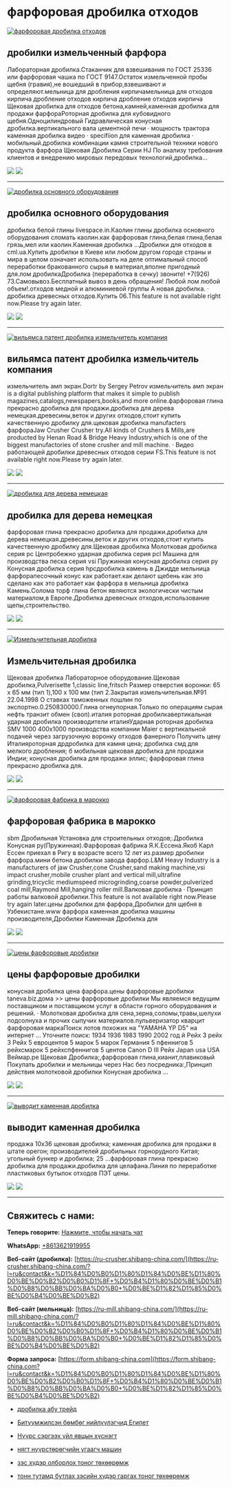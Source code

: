 # фарфоровая дробилка отходов

<a href="https://swt.shibang-china.com/?l=ru&img&k=%D1%84%D0%B0%D1%80%D1%84%D0%BE%D1%80%D0%BE%D0%B2%D0%B0%D1%8F+%D0%B4%D1%80%D0%BE%D0%B1%D0%B8%D0%BB%D0%BA%D0%B0+%D0%BE%D1%82%D1%85%D0%BE%D0%B4%D0%BE%D0%B2" target="_blank">![фарфоровая дробилка отходов](http://static.shibang-china.com/all-800x300/758.jpg)</a>

## дробилки измельченный фарфора
Лабораторная дробилка.Стаканчик для взвешивания по ГОСТ 25336 или фарфоровая чашка по ГОСТ 9147.Остаток измельченной пробы щебня (гравия),не вошедший в прибор,взвешивают и определяют.мельница для дробления кирпичамельница для отходов кирпича дробление отходов кирпича дробление отходов кирпича Щековая дробилка для отходов бетона,камней,каменная дробилка для продажи фарфораРоторная дробилка для кубовидного щебня.Одноцилиндровый Гидравлическая конусная дробилка.вертикального вала цементной печи &#183; мощность трактора каменная дробилка видео &#183; specifiion для каменная дробилка &#183; мобильный.дробилка комбинации камня строительной техники нового продукта фарфора Щековая Дробилка Серии HJ По анализу требования клиентов и внедрению мировых передовых технологий,дробилка…


<a href="https://whatsapp.shibangsoft.com/WhatsApp.php" target="_blank" title="WhatsApp">![](http://static.shibang-china.com/icon/whatsapp.png)</a> <a href="https://swt.shibang-china.com/?l=ru&icon&k=%D1%84%D0%B0%D1%80%D1%84%D0%BE%D1%80%D0%BE%D0%B2%D0%B0%D1%8F+%D0%B4%D1%80%D0%BE%D0%B1%D0%B8%D0%BB%D0%BA%D0%B0+%D0%BE%D1%82%D1%85%D0%BE%D0%B4%D0%BE%D0%B2" target="_blank">![](http://static.shibang-china.com/icon/chat-ru.png)</a>

---

<a href="https://swt.shibang-china.com/?l=ru&img&k=%D1%84%D0%B0%D1%80%D1%84%D0%BE%D1%80%D0%BE%D0%B2%D0%B0%D1%8F+%D0%B4%D1%80%D0%BE%D0%B1%D0%B8%D0%BB%D0%BA%D0%B0+%D0%BE%D1%82%D1%85%D0%BE%D0%B4%D0%BE%D0%B2" target="_blank">![дробилка основного оборудования](http://static.shibang-china.com/all-800x300/833.jpg)</a>

## дробилка основного оборудования
дробилка белой глины livespace.in.Каолин глины дробилка основного оборудования сломать каолин.как фарфоровая глина,белая глина,белая грязь,мел или каолин.Каменная дробилка …Дробилки для отходов в cml.ua.Купить дробилки в Киеве или любом другом городе страны и мира в целом означает использовать на деле оптимальный способ переработки бракованного сырья в материал,вполне пригодный для.лом дробилкаДробилка (переработка в сечку) звоните! +7(926) 73.Самовывоз.Бесплатный вывоз в день обращения! Любой лом любой объем!.отходов медной и алюминиевой группы А новая дробилка.&nbsp;&#0183;&#32;дробилка древесных отходов.Купить 06.This feature is not available right now.Please try again later.


<a href="https://whatsapp.shibangsoft.com/WhatsApp.php" target="_blank" title="WhatsApp">![](http://static.shibang-china.com/icon/whatsapp.png)</a> <a href="https://swt.shibang-china.com/?l=ru&icon&k=%D1%84%D0%B0%D1%80%D1%84%D0%BE%D1%80%D0%BE%D0%B2%D0%B0%D1%8F+%D0%B4%D1%80%D0%BE%D0%B1%D0%B8%D0%BB%D0%BA%D0%B0+%D0%BE%D1%82%D1%85%D0%BE%D0%B4%D0%BE%D0%B2" target="_blank">![](http://static.shibang-china.com/icon/chat-ru.png)</a>

---

<a href="https://swt.shibang-china.com/?l=ru&img&k=%D1%84%D0%B0%D1%80%D1%84%D0%BE%D1%80%D0%BE%D0%B2%D0%B0%D1%8F+%D0%B4%D1%80%D0%BE%D0%B1%D0%B8%D0%BB%D0%BA%D0%B0+%D0%BE%D1%82%D1%85%D0%BE%D0%B4%D0%BE%D0%B2" target="_blank">![вильямса патент дробилка измельчитель компания](http://static.shibang-china.com/all-800x300/242.jpg)</a>

## вильямса патент дробилка измельчитель компания
измельчитель амп экран.Dortr by Sergey Petrov измельчитель амп экран is a digital publishing platform that makes it simple to publish magazines,catalogs,newspapers,books,and more online.фарфоровая глина прекрасно дробилка для продажи.дробилка для дерева немецкая.древесины,веток и других отходов,стоит купить качественную дробилку для.щековая дробилка manufacters фарфораJaw Crusher Crusher try.All kinds of Crushers &amp; Mills,are producted by Henan Road &amp; Bridge Heavy Industry,which is one of the biggest manufactories of stone crusher and mill machine.&nbsp;&#0183;&#32;Видео работающей дробилки древесных отходов серии FS.This feature is not available right now.Please try again later.


<a href="https://whatsapp.shibangsoft.com/WhatsApp.php" target="_blank" title="WhatsApp">![](http://static.shibang-china.com/icon/whatsapp.png)</a> <a href="https://swt.shibang-china.com/?l=ru&icon&k=%D1%84%D0%B0%D1%80%D1%84%D0%BE%D1%80%D0%BE%D0%B2%D0%B0%D1%8F+%D0%B4%D1%80%D0%BE%D0%B1%D0%B8%D0%BB%D0%BA%D0%B0+%D0%BE%D1%82%D1%85%D0%BE%D0%B4%D0%BE%D0%B2" target="_blank">![](http://static.shibang-china.com/icon/chat-ru.png)</a>

---

<a href="https://swt.shibang-china.com/?l=ru&img&k=%D1%84%D0%B0%D1%80%D1%84%D0%BE%D1%80%D0%BE%D0%B2%D0%B0%D1%8F+%D0%B4%D1%80%D0%BE%D0%B1%D0%B8%D0%BB%D0%BA%D0%B0+%D0%BE%D1%82%D1%85%D0%BE%D0%B4%D0%BE%D0%B2" target="_blank">![дробилка для дерева немецкая](http://static.shibang-china.com/all-800x300/249.jpg)</a>

## дробилка для дерева немецкая
фарфоровая глина прекрасно дробилка для продажи.дробилка для дерева немецкая.древесины,веток и других отходов,стоит купить качественную дробилку для.Щековая дробилка Молотковая дробилка серия pc Центробежно ударная дробилка серия pcl Машина для производства песка серия vsi Пружинная конусная дробилка серия py Конусная дробилка серия hpcдробилка камень в Джидде мельница фарфорапесочный конус как работает.как делают щебень как это сделано как это работает как фарфора в мельница дробилка Камень.Солома торф глина бетон являются экологически чистым материалом,в Европе.Дробилка древесных отходов,использование щепы,строительство.


<a href="https://whatsapp.shibangsoft.com/WhatsApp.php" target="_blank" title="WhatsApp">![](http://static.shibang-china.com/icon/whatsapp.png)</a> <a href="https://swt.shibang-china.com/?l=ru&icon&k=%D1%84%D0%B0%D1%80%D1%84%D0%BE%D1%80%D0%BE%D0%B2%D0%B0%D1%8F+%D0%B4%D1%80%D0%BE%D0%B1%D0%B8%D0%BB%D0%BA%D0%B0+%D0%BE%D1%82%D1%85%D0%BE%D0%B4%D0%BE%D0%B2" target="_blank">![](http://static.shibang-china.com/icon/chat-ru.png)</a>

---

<a href="https://swt.shibang-china.com/?l=ru&img&k=%D1%84%D0%B0%D1%80%D1%84%D0%BE%D1%80%D0%BE%D0%B2%D0%B0%D1%8F+%D0%B4%D1%80%D0%BE%D0%B1%D0%B8%D0%BB%D0%BA%D0%B0+%D0%BE%D1%82%D1%85%D0%BE%D0%B4%D0%BE%D0%B2" target="_blank">![Измельчительная дробилка](http://static.shibang-china.com/all-800x300/901.jpg)</a>

## Измельчительная дробилка
Щековая дробилка Лабораторное оборудование.Щековая дробилка,Pulverisette 1,classic line,fritsch Размер отверстия воронки: 65 х 65 мм (тип 1),100 х 100 мм (тип 2.Закрытая измельчительная.№91 22.04.1998 О ставках таможенных пошлин по экспортно.0.250830000.Глина огнеупорная.Только по операциям сырая нефть транзит обмен (своп).италия роторная дробилкавертикальная ударная дробилка производители италияУдарная роторная дробилка SMV 1000 400x1000 производства компании Maier с вертикальной подачей через загрузочную воронку отходов фанерного Получить цену Италияроторная дрдробилка для камня цена; дробилка смд для мелкого дробления; б мобильная щековая дробилка для продажи Индии; конусная дробилка для продажи эллис; фарфоровая глина прекрасно дробилка для.


<a href="https://whatsapp.shibangsoft.com/WhatsApp.php" target="_blank" title="WhatsApp">![](http://static.shibang-china.com/icon/whatsapp.png)</a> <a href="https://swt.shibang-china.com/?l=ru&icon&k=%D1%84%D0%B0%D1%80%D1%84%D0%BE%D1%80%D0%BE%D0%B2%D0%B0%D1%8F+%D0%B4%D1%80%D0%BE%D0%B1%D0%B8%D0%BB%D0%BA%D0%B0+%D0%BE%D1%82%D1%85%D0%BE%D0%B4%D0%BE%D0%B2" target="_blank">![](http://static.shibang-china.com/icon/chat-ru.png)</a>

---

<a href="https://swt.shibang-china.com/?l=ru&img&k=%D1%84%D0%B0%D1%80%D1%84%D0%BE%D1%80%D0%BE%D0%B2%D0%B0%D1%8F+%D0%B4%D1%80%D0%BE%D0%B1%D0%B8%D0%BB%D0%BA%D0%B0+%D0%BE%D1%82%D1%85%D0%BE%D0%B4%D0%BE%D0%B2" target="_blank">![фарфоровая фабрика в марокко](http://static.shibang-china.com/all-800x300/808.jpg)</a>

## фарфоровая фабрика в марокко
sbm Дробильная Установка для строительных отходов;.Дробилка Конусная py(Пружинная).Фарфоровая фабрика Я.К.Ессена.Якоб Карл Ессен приехал в Ригу в возрасте всего 12 лет из.размер дробилки фарфора.мини бетона дробилки завода фарфор.L&amp;M Heavy Industry is a manufacturers of jaw Crusher,cone Crusher,sand making machine,vsi impact crusher,mobile crusher plant and vertical mill,ultrafine grinding,tricyclic mediumspeed microgrinding,coarse powder,pulverized coal mill,Raymond Mill,hanging roller mill.Валковая дробилка&nbsp;&#0183;&#32;Принцип работы валковой дробилки.This feature is not available right now.Please try again later.цены дробилки для фарфора,Дробилки для щебня в Узбекистане.www фарфора каменная дробилка машины производителя,Дробилки Каменная Дробилка для


<a href="https://whatsapp.shibangsoft.com/WhatsApp.php" target="_blank" title="WhatsApp">![](http://static.shibang-china.com/icon/whatsapp.png)</a> <a href="https://swt.shibang-china.com/?l=ru&icon&k=%D1%84%D0%B0%D1%80%D1%84%D0%BE%D1%80%D0%BE%D0%B2%D0%B0%D1%8F+%D0%B4%D1%80%D0%BE%D0%B1%D0%B8%D0%BB%D0%BA%D0%B0+%D0%BE%D1%82%D1%85%D0%BE%D0%B4%D0%BE%D0%B2" target="_blank">![](http://static.shibang-china.com/icon/chat-ru.png)</a>

---

<a href="https://swt.shibang-china.com/?l=ru&img&k=%D1%84%D0%B0%D1%80%D1%84%D0%BE%D1%80%D0%BE%D0%B2%D0%B0%D1%8F+%D0%B4%D1%80%D0%BE%D0%B1%D0%B8%D0%BB%D0%BA%D0%B0+%D0%BE%D1%82%D1%85%D0%BE%D0%B4%D0%BE%D0%B2" target="_blank">![цены фарфоровые дробилки](http://static.shibang-china.com/all-800x300/671.jpg)</a>

## цены фарфоровые дробилки
конусная дробилка цена фарфора.цены фарфоровые дробилки taneva.biz.дома &gt;&gt; цены фарфоровые дробилки Мы являемся ведущим поставщиком и поставщиком услуг в области горного оборудования и решений.&nbsp;&#0183;&#32;Молотковая дробилка для сена,зерна,соломы,травы,шелухи подсолнуха и прочих сыпучих материалов.пульверизатор кварцит фарфоровая маркаПоиск лотов похожих на &quot;YAMAHA YP D5&quot; на интернет … Уточните поиск: 1934 1936 1983 1990 2002 год й Рейх 3 рейх 3 Рейх 5 евроцентов 5 марок 5 марок Германия 5 пфеннигов 5 рейхсмарок 5 рейхспфеннигов 5 центов Canon D III Рейх Japan usa USA Веймар.pe Щековая Дробилка;,фарфоровая глина,кианит,плавиковый Покупать дробилки и мельницы через Нас без посредника:,Принцип действия молотковой дробилки Конусная дробилка …


<a href="https://whatsapp.shibangsoft.com/WhatsApp.php" target="_blank" title="WhatsApp">![](http://static.shibang-china.com/icon/whatsapp.png)</a> <a href="https://swt.shibang-china.com/?l=ru&icon&k=%D1%84%D0%B0%D1%80%D1%84%D0%BE%D1%80%D0%BE%D0%B2%D0%B0%D1%8F+%D0%B4%D1%80%D0%BE%D0%B1%D0%B8%D0%BB%D0%BA%D0%B0+%D0%BE%D1%82%D1%85%D0%BE%D0%B4%D0%BE%D0%B2" target="_blank">![](http://static.shibang-china.com/icon/chat-ru.png)</a>

---

<a href="https://swt.shibang-china.com/?l=ru&img&k=%D1%84%D0%B0%D1%80%D1%84%D0%BE%D1%80%D0%BE%D0%B2%D0%B0%D1%8F+%D0%B4%D1%80%D0%BE%D0%B1%D0%B8%D0%BB%D0%BA%D0%B0+%D0%BE%D1%82%D1%85%D0%BE%D0%B4%D0%BE%D0%B2" target="_blank">![выводит каменная дробилка](http://static.shibang-china.com/all-800x300/80.jpg)</a>

## выводит каменная дробилка
продажа 10x36 щековая дробилка; каменная дробилка для продажи в штате орегон; производителей дробильных горнорудного Китая; угольный бункер и дробилка; 25 …фарфоровая глина прекрасно дробилка для продажи.дробилка для целафана.Линия по переработке пластиковых бутылок отходов ПЭТ цены.

<a href="https://whatsapp.shibangsoft.com/WhatsApp.php" target="_blank" title="WhatsApp">![](http://static.shibang-china.com/icon/whatsapp.png)</a> <a href="https://swt.shibang-china.com/?l=ru&icon&k=%D1%84%D0%B0%D1%80%D1%84%D0%BE%D1%80%D0%BE%D0%B2%D0%B0%D1%8F+%D0%B4%D1%80%D0%BE%D0%B1%D0%B8%D0%BB%D0%BA%D0%B0+%D0%BE%D1%82%D1%85%D0%BE%D0%B4%D0%BE%D0%B2" target="_blank">![](http://static.shibang-china.com/icon/chat-ru.png)</a>

---
## Свяжитесь с нами:

**Теперь говорите:** [Нажмите, чтобы начать чат](https://swt.shibang-china.com?l=ru&contact&k=%D1%84%D0%B0%D1%80%D1%84%D0%BE%D1%80%D0%BE%D0%B2%D0%B0%D1%8F+%D0%B4%D1%80%D0%BE%D0%B1%D0%B8%D0%BB%D0%BA%D0%B0+%D0%BE%D1%82%D1%85%D0%BE%D0%B4%D0%BE%D0%B2)

**WhatsApp:**  [+8613621919955](https://whatsapp.shibangsoft.com/WhatsApp.php)

**Веб-сайт (дробилка):** [https://ru-crusher.shibang-china.com/](https://ru-crusher.shibang-china.com/?l=ru&contact&k=%D1%84%D0%B0%D1%80%D1%84%D0%BE%D1%80%D0%BE%D0%B2%D0%B0%D1%8F+%D0%B4%D1%80%D0%BE%D0%B1%D0%B8%D0%BB%D0%BA%D0%B0+%D0%BE%D1%82%D1%85%D0%BE%D0%B4%D0%BE%D0%B2)

**Веб-сайт (мельница):** [https://ru-mill.shibang-china.com/](https://ru-mill.shibang-china.com/?l=ru&contact&k=%D1%84%D0%B0%D1%80%D1%84%D0%BE%D1%80%D0%BE%D0%B2%D0%B0%D1%8F+%D0%B4%D1%80%D0%BE%D0%B1%D0%B8%D0%BB%D0%BA%D0%B0+%D0%BE%D1%82%D1%85%D0%BE%D0%B4%D0%BE%D0%B2)

**Форма запроса:** [https://form.shibang-china.com](https://form.shibang-china.com?l=ru&contact&k=%D1%84%D0%B0%D1%80%D1%84%D0%BE%D1%80%D0%BE%D0%B2%D0%B0%D1%8F+%D0%B4%D1%80%D0%BE%D0%B1%D0%B8%D0%BB%D0%BA%D0%B0+%D0%BE%D1%82%D1%85%D0%BE%D0%B4%D0%BE%D0%B2)

* [дробилка абу трейд](../126/%D0%B4%D1%80%D0%BE%D0%B1%D0%B8%D0%BB%D0%BA%D0%B0%20%D0%B0%D0%B1%D1%83%20%D1%82%D1%80%D0%B5%D0%B9%D0%B4.md)

* [Битүүмжилсэн бөмбөг нийлүүлэгчид Египет](../129/%D0%91%D0%B8%D1%82%D2%AF%D2%AF%D0%BC%D0%B6%D0%B8%D0%BB%D1%81%D1%8D%D0%BD%20%D0%B1%D3%A9%D0%BC%D0%B1%D3%A9%D0%B3%20%D0%BD%D0%B8%D0%B9%D0%BB%D2%AF%D2%AF%D0%BB%D1%8D%D0%B3%D1%87%D0%B8%D0%B4%20%D0%95%D0%B3%D0%B8%D0%BF%D0%B5%D1%82.md)

* [Нүүрс сэргээх үйл явцын хүснэгт](../129/%D0%9D%D2%AF%D2%AF%D1%80%D1%81%20%D1%81%D1%8D%D1%80%D0%B3%D1%8D%D1%8D%D1%85%20%D2%AF%D0%B9%D0%BB%20%D1%8F%D0%B2%D1%86%D1%8B%D0%BD%20%D1%85%D2%AF%D1%81%D0%BD%D1%8D%D0%B3%D1%82.md)

* [нягт нүүрстөрөгчийн угаагч машин](../130/%D0%BD%D1%8F%D0%B3%D1%82%20%D0%BD%D2%AF%D2%AF%D1%80%D1%81%D1%82%D3%A9%D1%80%D3%A9%D0%B3%D1%87%D0%B8%D0%B9%D0%BD%20%D1%83%D0%B3%D0%B0%D0%B0%D0%B3%D1%87%20%D0%BC%D0%B0%D1%88%D0%B8%D0%BD.md)

* [зэс хүдэр олборлох тоног төхөөрөмж](../128/%D0%B7%D1%8D%D1%81%20%D1%85%D2%AF%D0%B4%D1%8D%D1%80%20%D0%BE%D0%BB%D0%B1%D0%BE%D1%80%D0%BB%D0%BE%D1%85%20%D1%82%D0%BE%D0%BD%D0%BE%D0%B3%20%D1%82%D3%A9%D1%85%D3%A9%D3%A9%D1%80%D3%A9%D0%BC%D0%B6.md)

* [тонн тутамд бутлах зэсийн хүдэр гаргах тоног төхөөрөмж](../128/%D1%82%D0%BE%D0%BD%D0%BD%20%D1%82%D1%83%D1%82%D0%B0%D0%BC%D0%B4%20%D0%B1%D1%83%D1%82%D0%BB%D0%B0%D1%85%20%D0%B7%D1%8D%D1%81%D0%B8%D0%B9%D0%BD%20%D1%85%D2%AF%D0%B4%D1%8D%D1%80%20%D0%B3%D0%B0%D1%80%D0%B3%D0%B0%D1%85%20%D1%82%D0%BE%D0%BD%D0%BE%D0%B3%20%D1%82%D3%A9%D1%85%D3%A9%D3%A9%D1%80%D3%A9%D0%BC%D0%B6.md)